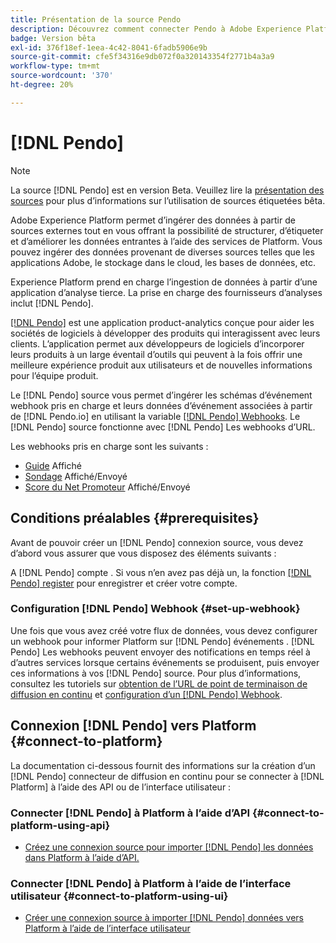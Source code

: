 ```yaml
---
title: Présentation de la source Pendo
description: Découvrez comment connecter Pendo à Adobe Experience Platform à l’aide d’API ou de l’interface utilisateur en utilisant des webhooks
badge: Version bêta
exl-id: 376f18ef-1eea-4c42-8041-6fadb5906e9b
source-git-commit: cfe5f34316e9db072f0a320143354f2771b4a3a9
workflow-type: tm+mt
source-wordcount: '370'
ht-degree: 20%

---
```


# [!DNL Pendo]

>[!NOTE]
>
>La source [!DNL Pendo] est en version Beta. Veuillez lire la [présentation des sources](../../home.md#terms-and-conditions) pour plus d’informations sur l’utilisation de sources étiquetées bêta.

Adobe Experience Platform permet d’ingérer des données à partir de sources externes tout en vous offrant la possibilité de structurer, d’étiqueter et d’améliorer les données entrantes à l’aide des services de Platform. Vous pouvez ingérer des données provenant de diverses sources telles que les applications Adobe, le stockage dans le cloud, les bases de données, etc.

Experience Platform prend en charge l’ingestion de données à partir d’une application d’analyse tierce. La prise en charge des fournisseurs d’analyses inclut [!DNL Pendo].

[[!DNL Pendo]](https://pendo.io/) est une application product-analytics conçue pour aider les sociétés de logiciels à développer des produits qui interagissent avec leurs clients. L’application permet aux développeurs de logiciels d’incorporer leurs produits à un large éventail d’outils qui peuvent à la fois offrir une meilleure expérience produit aux utilisateurs et de nouvelles informations pour l’équipe produit.

Le [!DNL Pendo] source vous permet d’ingérer les schémas d’événement webhook pris en charge et leurs données d’événement associées à partir de [!DNL Pendo.io] en utilisant la variable [[!DNL Pendo] Webhooks](https://support.pendo.io/hc/en-us/articles/360032285012-Webhooks). Le [!DNL Pendo] source fonctionne avec [!DNL Pendo] Les webhooks d’URL.

Les webhooks pris en charge sont les suivants :

* [Guide](https://support.pendo.io/hc/en-us/articles/8146679315867-Creating-a-Guide) Affiché
* [Sondage](https://support.pendo.io/hc/en-us/articles/360031867152-Polls-Classic-) Affiché/Envoyé
* [Score du Net Promoteur](https://support.pendo.io/hc/en-us/articles/360033527151-Set-up-an-NPS-Survey) Affiché/Envoyé

## Conditions préalables {#prerequisites}

Avant de pouvoir créer un [!DNL Pendo] connexion source, vous devez d’abord vous assurer que vous disposez des éléments suivants :

A [!DNL Pendo] compte . Si vous n’en avez pas déjà un, la fonction [[!DNL Pendo] register](https://app.pendo.io/register) pour enregistrer et créer votre compte.

### Configuration [!DNL Pendo] Webhook {#set-up-webhook}

Une fois que vous avez créé votre flux de données, vous devez configurer un webhook pour informer Platform sur [!DNL Pendo] événements . [!DNL Pendo] Les webhooks peuvent envoyer des notifications en temps réel à d’autres services lorsque certains événements se produisent, puis envoyer ces informations à vos [!DNL Pendo] source. Pour plus d’informations, consultez les tutoriels sur [obtention de l’URL de point de terminaison de diffusion en continu](../../tutorials/ui/create/analytics/pendo-webhook.md#get-streaming-endpoint) et [configuration d’un [!DNL Pendo] Webhook](../../tutorials/ui/create/analytics/pendo-webhook.md#set-up-webhook).

## Connexion [!DNL Pendo] vers Platform {#connect-to-platform}

La documentation ci-dessous fournit des informations sur la création d’un [!DNL Pendo] connecteur de diffusion en continu pour se connecter à [!DNL Platform] à l’aide des API ou de l’interface utilisateur :

### Connecter [!DNL Pendo] à Platform à l’aide d’API {#connect-to-platform-using-api}

* [Créez une connexion source pour importer [!DNL Pendo] les données dans Platform à l’aide d’API.](../../tutorials/api/create/analytics/pendo-webhook.md)

### Connecter [!DNL Pendo] à Platform à l’aide de l’interface utilisateur {#connect-to-platform-using-ui}

* [Créer une connexion source à importer [!DNL Pendo] données vers Platform à l’aide de l’interface utilisateur](../../tutorials/ui/create/analytics/pendo-webhook.md)
